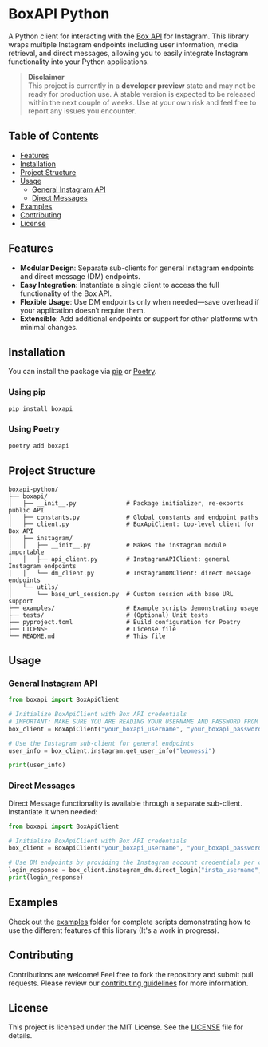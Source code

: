 # BoxAPI Python

A Python client for interacting with the [Box API](https://boxapi.ir) for Instagram. This library wraps multiple Instagram endpoints including user information, media retrieval, and direct messages, allowing you to easily integrate Instagram functionality into your Python applications.

> **Disclaimer**  
> This project is currently in a **developer preview** state and may not be ready for production use. A stable version is expected to be released within the next couple of weeks. Use at your own risk and feel free to report any issues you encounter.

## Table of Contents

- [Features](#features)
- [Installation](#installation)
- [Project Structure](#project-structure)
- [Usage](#usage)
  - [General Instagram API](#general-instagram-api)
  - [Direct Messages](#direct-messages)
- [Examples](#examples)
- [Contributing](#contributing)
- [License](#license)

## Features

- **Modular Design**: Separate sub-clients for general Instagram endpoints and direct message (DM) endpoints.
- **Easy Integration**: Instantiate a single client to access the full functionality of the Box API.
- **Flexible Usage**: Use DM endpoints only when needed—save overhead if your application doesn’t require them.
- **Extensible**: Add additional endpoints or support for other platforms with minimal changes.

## Installation

You can install the package via [pip](https://pypi.org/project/pip/) or [Poetry](https://python-poetry.org/).

### Using pip

```bash
pip install boxapi
```

### Using Poetry

```bash
poetry add boxapi
```

## Project Structure

```
boxapi-python/
├── boxapi/
│   ├── __init__.py              # Package initializer, re-exports public API
│   ├── constants.py             # Global constants and endpoint paths
│   ├── client.py                # BoxApiClient: top-level client for Box API
│   ├── instagram/
│   │   ├── __init__.py          # Makes the instagram module importable
│   │   ├── api_client.py        # InstagramAPIClient: general Instagram endpoints
│   │   └── dm_client.py         # InstagramDMClient: direct message endpoints
│   └── utils/
│       └── base_url_session.py  # Custom session with base URL support
├── examples/                    # Example scripts demonstrating usage
├── tests/                       # (Optional) Unit tests
├── pyproject.toml               # Build configuration for Poetry
├── LICENSE                      # License file
└── README.md                    # This file
```

## Usage

### General Instagram API

```python
from boxapi import BoxApiClient

# Initialize BoxApiClient with Box API credentials
# IMPORTANT: MAKE SURE YOU ARE READING YOUR USERNAME AND PASSWORD FROM ENVIRONMENT VARIABLES
box_client = BoxApiClient("your_boxapi_username", "your_boxapi_password")

# Use the Instagram sub-client for general endpoints
user_info = box_client.instagram.get_user_info("leomessi")

print(user_info)
```

### Direct Messages

Direct Message functionality is available through a separate sub-client. Instantiate it when needed:

```python
from boxapi import BoxApiClient

# Initialize BoxApiClient with Box API credentials
box_client = BoxApiClient("your_boxapi_username", "your_boxapi_password")

# Use DM endpoints by providing the Instagram account credentials per call
login_response = box_client.instagram_dm.direct_login("insta_username", "insta_password")
print(login_response)
```

## Examples

Check out the [examples](./examples) folder for complete scripts demonstrating how to use the different features of this library (It's a work in progress).

## Contributing

Contributions are welcome! Feel free to fork the repository and submit pull requests. Please review our [contributing guidelines](CONTRIBUTING.md) for more information.

## License

This project is licensed under the MIT License. See the [LICENSE](LICENSE) file for details.

